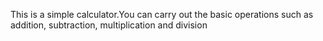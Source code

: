 This is a simple calculator.You can carry out the basic operations such as addition, subtraction, multiplication and division